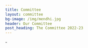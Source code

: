 ```yaml
---
title: Committee
layout: committee
bg-image: /img/mendhi.jpg
header: Our Committee
post_heading: The Committee 2022-23
---
```

\-
